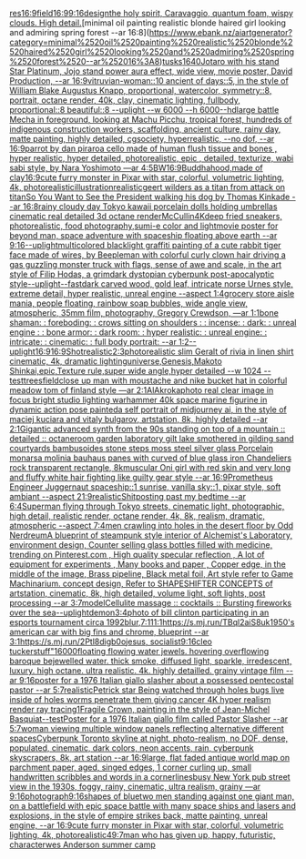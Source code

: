 [res](https://www.ebank.nz/aiartgenerator?category=res)[16:9](https://www.ebank.nz/aiartgenerator?category=16%3A9)[field](https://www.ebank.nz/aiartgenerator?category=field)[16:9](https://www.ebank.nz/aiartgenerator?category=16%3A9)[9:16](https://www.ebank.nz/aiartgenerator?category=9%3A16)[design](https://www.ebank.nz/aiartgenerator?category=design)[the holy spirit, Caravaggio, quantum foam, wispy clouds. High detail.](https://www.ebank.nz/aiartgenerator?category=the%2520holy%2520spirit%2C%2520Caravaggio%2C%2520quantum%2520foam%2C%2520wispy%2520clouds.%2520High%2520detail.)[minimal oil painting realistic blonde haired girl looking and admiring spring forest --ar 16:8](https://www.ebank.nz/aiartgenerator?category=minimal%2520oil%2520painting%2520realistic%2520blonde%2520haired%2520girl%2520looking%2520and%2520admiring%2520spring%2520forest%2520--ar%252016%3A8)[tusks](https://www.ebank.nz/aiartgenerator?category=tusks)[1640](https://www.ebank.nz/aiartgenerator?category=1640)[Jotaro with his stand Star Platinum, Jojo stand power aura effect, wide view, movie poster, David Production, --ar 16:9](https://www.ebank.nz/aiartgenerator?category=Jotaro%2520with%2520his%2520stand%2520Star%2520Platinum%2C%2520Jojo%2520stand%2520power%2520aura%2520effect%2C%2520wide%2520view%2C%2520movie%2520poster%2C%2520David%2520Production%2C%2520--ar%252016%3A9)[vitruvian-woman::10 ancient of days::5, in the style of William Blake Augustus Knapp, proportional, watercolor, symmetry::8, portrait, octane render, 40k, clay, cinematic lighting, fullbody, proportional::8 beautiful::8 --uplight --w 6000 --h 6000](https://www.ebank.nz/aiartgenerator?category=vitruvian-woman%3A%3A10%2520ancient%2520of%2520days%3A%3A5%2C%2520in%2520the%2520style%2520of%2520William%2520Blake%2520Augustus%2520Knapp%2C%2520proportional%2C%2520watercolor%2C%2520symmetry%3A%3A8%2C%2520portrait%2C%2520octane%2520render%2C%252040k%2C%2520clay%2C%2520cinematic%2520lighting%2C%2520fullbody%2C%2520proportional%3A%3A8%2520beautiful%3A%3A8%2520--uplight%2520--w%25206000%2520--h%25206000)[--hd](https://www.ebank.nz/aiartgenerator?category=--hd)[large battle Mecha in foreground, looking at Machu Picchu, tropical forest, hundreds of indigenous construction workers, scaffolding, ancient culture, rainy day, matte painting, highly detailed, cgsociety, hyperrealistic, --no dof, --ar 16:9](https://www.ebank.nz/aiartgenerator?category=large%2520battle%2520Mecha%2520in%2520foreground%2C%2520looking%2520at%2520Machu%2520Picchu%2C%2520tropical%2520forest%2C%2520hundreds%2520of%2520indigenous%2520construction%2520workers%2C%2520scaffolding%2C%2520ancient%2520culture%2C%2520rainy%2520day%2C%2520matte%2520painting%2C%2520highly%2520detailed%2C%2520cgsociety%2C%2520hyperrealistic%2C%2520--no%2520dof%2C%2520--ar%252016%3A9)[parrot by dan piraro](https://www.ebank.nz/aiartgenerator?category=parrot%2520by%2520dan%2520piraro)[a cello made of human flush tissue and bones , hyper realistic, hyper detailed, photorealistic, epic , detailed, texturize, wabi sabi style, by  Nara Yoshimoto —ar 4:5](https://www.ebank.nz/aiartgenerator?category=a%2520cello%2520made%2520of%2520human%2520flush%2520tissue%2520and%2520bones%2520%2C%2520hyper%2520realistic%2C%2520hyper%2520detailed%2C%2520photorealistic%2C%2520epic%2520%2C%2520detailed%2C%2520texturize%2C%2520wabi%2520sabi%2520style%2C%2520by%2520%2520Nara%2520Yoshimoto%2520%E2%80%94ar%25204%3A5)[BW](https://www.ebank.nz/aiartgenerator?category=BW)[16:9](https://www.ebank.nz/aiartgenerator?category=16%3A9)[Buddhahood,made of clay](https://www.ebank.nz/aiartgenerator?category=Buddhahood%2Cmade%2520of%2520clay)[16:9](https://www.ebank.nz/aiartgenerator?category=16%3A9)[cute furry monster in Pixar with star, colorful, volumetric lighting, 4k, photorealistic](https://www.ebank.nz/aiartgenerator?category=cute%2520furry%2520monster%2520in%2520Pixar%2520with%2520star%2C%2520colorful%2C%2520volumetric%2520lighting%2C%25204k%2C%2520photorealistic)[illustration](https://www.ebank.nz/aiartgenerator?category=illustration)[realistic](https://www.ebank.nz/aiartgenerator?category=realistic)[geert wilders as a titan from attack on titan](https://www.ebank.nz/aiartgenerator?category=geert%2520wilders%2520as%2520a%2520titan%2520from%2520attack%2520on%2520titan)[So You Want to See the President walking his dog by Thomas Kinkade --ar 16:8](https://www.ebank.nz/aiartgenerator?category=So%2520You%2520Want%2520to%2520See%2520the%2520President%2520walking%2520his%2520dog%2520by%2520Thomas%2520Kinkade%2520--ar%252016%3A8)[rainy cloudy day Tokyo kawaii porcelain dolls holding umbrellas cinematic real detailed 3d octane render](https://www.ebank.nz/aiartgenerator?category=rainy%2520cloudy%2520day%2520Tokyo%2520kawaii%2520porcelain%2520dolls%2520holding%2520umbrellas%2520cinematic%2520real%2520detailed%25203d%2520octane%2520render)[McCullin](https://www.ebank.nz/aiartgenerator?category=McCullin)[4K](https://www.ebank.nz/aiartgenerator?category=4K)[deep fried sneakers, photorealistic, food photography,](https://www.ebank.nz/aiartgenerator?category=deep%2520fried%2520sneakers%2C%2520photorealistic%2C%2520food%2520photography%2C)[sumi-e color and light](https://www.ebank.nz/aiartgenerator?category=sumi-e%2520color%2520and%2520light)[movie poster for beyond man, space adventure with spaceship floating above earth --ar 9:16](https://www.ebank.nz/aiartgenerator?category=movie%2520poster%2520for%2520beyond%2520man%2C%2520space%2520adventure%2520with%2520spaceship%2520floating%2520above%2520earth%2520--ar%25209%3A16)[--uplight](https://www.ebank.nz/aiartgenerator?category=--uplight)[multicolored blacklight graffiti painting of a cute rabbit tiger face made of wires, by Beeple](https://www.ebank.nz/aiartgenerator?category=multicolored%2520blacklight%2520graffiti%2520painting%2520of%2520a%2520cute%2520rabbit%2520tiger%2520face%2520made%2520of%2520wires%2C%2520by%2520Beeple)[man with colorful curly clown hair driving a gas guzzling monster truck with flags, sense of awe and scale, in the art style of Filip Hodas, a grimdark dystopian cyberpunk post-apocalyptic style](https://www.ebank.nz/aiartgenerator?category=man%2520with%2520colorful%2520curly%2520clown%2520hair%2520driving%2520a%2520gas%2520guzzling%2520monster%2520truck%2520with%2520flags%2C%2520sense%2520of%2520awe%2520and%2520scale%2C%2520in%2520the%2520art%2520style%2520of%2520Filip%2520Hodas%2C%2520a%2520grimdark%2520dystopian%2520cyberpunk%2520post-apocalyptic%2520style)[--uplight](https://www.ebank.nz/aiartgenerator?category=--uplight)[--fast](https://www.ebank.nz/aiartgenerator?category=--fast)[dark carved wood, gold leaf, intricate norse Urnes style, extreme detail, hyper realistic, unreal engine --aspect 1:4](https://www.ebank.nz/aiartgenerator?category=dark%2520carved%2520wood%2C%2520gold%2520leaf%2C%2520intricate%2520norse%2520Urnes%2520style%2C%2520extreme%2520detail%2C%2520hyper%2520realistic%2C%2520unreal%2520engine%2520--aspect%25201%3A4)[grocery store aisle mania, people floating, rainbow soap bubbles, wide angle view, atmospheric, 35mm film, photography, Gregory Crewdson, —ar 1:1](https://www.ebank.nz/aiartgenerator?category=grocery%2520store%2520aisle%2520mania%2C%2520people%2520floating%2C%2520rainbow%2520soap%2520bubbles%2C%2520wide%2520angle%2520view%2C%2520atmospheric%2C%252035mm%2520film%2C%2520photography%2C%2520Gregory%2520Crewdson%2C%2520%E2%80%94ar%25201%3A1)[bone shaman: : foreboding: : crows sitting on shoulders : : incense: : dark: : unreal engine : : bone armor: : dark room: : hyper realistic: : unreal engine: : intricate: : cinematic: : full body portrait: --ar 1:2](https://www.ebank.nz/aiartgenerator?category=bone%2520shaman%3A%2520%3A%2520foreboding%3A%2520%3A%2520crows%2520sitting%2520on%2520shoulders%2520%3A%2520%3A%2520incense%3A%2520%3A%2520dark%3A%2520%3A%2520unreal%2520engine%2520%3A%2520%3A%2520bone%2520armor%3A%2520%3A%2520dark%2520room%3A%2520%3A%2520hyper%2520realistic%3A%2520%3A%2520unreal%2520engine%3A%2520%3A%2520intricate%3A%2520%3A%2520cinematic%3A%2520%3A%2520full%2520body%2520portrait%3A%2520--ar%25201%3A2)[--uplight](https://www.ebank.nz/aiartgenerator?category=--uplight)[16:9](https://www.ebank.nz/aiartgenerator?category=16%3A9)[16:9](https://www.ebank.nz/aiartgenerator?category=16%3A9)[Shot](https://www.ebank.nz/aiartgenerator?category=Shot)[realistic](https://www.ebank.nz/aiartgenerator?category=realistic)[2:3](https://www.ebank.nz/aiartgenerator?category=2%3A3)[photorealistic slim Geralt of rivia in linen shirt cinematic, 4k, dramatic lighting](https://www.ebank.nz/aiartgenerator?category=photorealistic%2520slim%2520Geralt%2520of%2520rivia%2520in%2520linen%2520shirt%2520cinematic%2C%25204k%2C%2520dramatic%2520lighting)[universe,Genesis,Makoto Shinkai,epic,Texture rule,super wide angle,hyper detailed --w 1024 --test](https://www.ebank.nz/aiartgenerator?category=universe%2CGenesis%2CMakoto%2520Shinkai%2Cepic%2CTexture%2520rule%2Csuper%2520wide%2520angle%2Chyper%2520detailed%2520--w%25201024%2520--test)[trees](https://www.ebank.nz/aiartgenerator?category=trees)[field](https://www.ebank.nz/aiartgenerator?category=field)[close up man with moustache and nike bucket hat in colorful meadow tom of finland style —ar 2:1](https://www.ebank.nz/aiartgenerator?category=close%2520up%2520man%2520with%2520moustache%2520and%2520nike%2520bucket%2520hat%2520in%2520colorful%2520meadow%2520tom%2520of%2520finland%2520style%2520%E2%80%94ar%25202%3A1)[AlAkroka](https://www.ebank.nz/aiartgenerator?category=AlAkroka)[photo real clear image  in focus bright studio lighting warhammer 40k space marine figurine in dynamic action pose painted](https://www.ebank.nz/aiartgenerator?category=photo%2520real%2520clear%2520image%2520%2520in%2520focus%2520bright%2520studio%2520lighting%2520warhammer%252040k%2520space%2520marine%2520figurine%2520in%2520dynamic%2520action%2520pose%2520painted)[a self portrait of midjourney ai, in the style of maciej kuciara and vitaly bulgarov, artstation, 8k, highly detailed --ar 2:1](https://www.ebank.nz/aiartgenerator?category=a%2520self%2520portrait%2520of%2520midjourney%2520ai%2C%2520in%2520the%2520style%2520of%2520maciej%2520kuciara%2520and%2520vitaly%2520bulgarov%2C%2520artstation%2C%25208k%2C%2520highly%2520detailed%2520--ar%25202%3A1)[Gigantic advanced synth from the 90s standing on top of a mountain :: detailed :: octane](https://www.ebank.nz/aiartgenerator?category=Gigantic%2520advanced%2520synth%2520from%2520the%252090s%2520standing%2520on%2520top%2520of%2520a%2520mountain%2520%3A%3A%2520detailed%2520%3A%3A%2520octane)[room garden laboratory  gilt lake  smothered in gilding sand courtyards bambusoides  stone steps  moss steel silver glass  Porcelain monarsa molinia bauhaus panes with  curved of blue glass iron Chandeliers  rock transparent rectangle, 8k](https://www.ebank.nz/aiartgenerator?category=room%2520garden%2520laboratory%2520%2520gilt%2520lake%2520%2520smothered%2520in%2520gilding%2520sand%2520courtyards%2520bambusoides%2520%2520stone%2520steps%2520%2520moss%2520steel%2520silver%2520glass%2520%2520Porcelain%2520monarsa%2520molinia%2520bauhaus%2520panes%2520with%2520%2520curved%2520of%2520blue%2520glass%2520iron%2520Chandeliers%2520%2520rock%2520transparent%2520rectangle%2C%25208k)[muscular Oni girl with red skin and very long and fluffy white hair fighting like guilty gear style  --ar 16:9](https://www.ebank.nz/aiartgenerator?category=muscular%2520Oni%2520girl%2520with%2520red%2520skin%2520and%2520very%2520long%2520and%2520fluffy%2520white%2520hair%2520fighting%2520like%2520guilty%2520gear%2520style%2520%2520--ar%252016%3A9)[Prometheus Engineer Juggernaut spaceship::1 sunrise, vanilla sky::1, pixar style, soft ambiant --aspect 21:9](https://www.ebank.nz/aiartgenerator?category=Prometheus%2520Engineer%2520Juggernaut%2520spaceship%3A%3A1%2520sunrise%2C%2520vanilla%2520sky%3A%3A1%2C%2520pixar%2520style%2C%2520soft%2520ambiant%2520--aspect%252021%3A9)[realistic](https://www.ebank.nz/aiartgenerator?category=realistic)[Shitposting past my bedtime --ar 6:4](https://www.ebank.nz/aiartgenerator?category=Shitposting%2520past%2520my%2520bedtime%2520--ar%25206%3A4)[Superman flying through Tokyo streets, cinematic light, photographic, high detail, realistic render, octane render, 4k, 8k, realism, dramatic, atmospheric --aspect 7:4](https://www.ebank.nz/aiartgenerator?category=Superman%2520flying%2520through%2520Tokyo%2520streets%2C%2520cinematic%2520light%2C%2520photographic%2C%2520high%2520detail%2C%2520realistic%2520render%2C%2520octane%2520render%2C%25204k%2C%25208k%2C%2520realism%2C%2520dramatic%2C%2520atmospheric%2520--aspect%25207%3A4)[men crawling into holes in the desert floor by Odd Nerdreum](https://www.ebank.nz/aiartgenerator?category=men%2520crawling%2520into%2520holes%2520in%2520the%2520desert%2520floor%2520by%2520Odd%2520Nerdreum)[A blueprint of steampunk style interior of Alchemist's Laboratory,  environment  design, Counter selling glass bottles filled with medicine,  trending on Pinterest.com  , High quality specular reflection , A lot of equipment for experiments , Many books and paper ,  Copper  edge, in the middle of the image, Brass pipeline,  Black metal foil,  Art style refer to Game Machinarium.  concept design, Refer to SHAPESHIFTER CONCEPTS  of artstation, cinematic,  8k, high detailed,  volume light,  soft lights,  post processing    --ar 3:7](https://www.ebank.nz/aiartgenerator?category=A%2520blueprint%2520of%2520steampunk%2520style%2520interior%2520of%2520Alchemist%27s%2520Laboratory%2C%2520%2520environment%2520%2520design%2C%2520Counter%2520selling%2520glass%2520bottles%2520filled%2520with%2520medicine%2C%2520%2520trending%2520on%2520Pinterest.com%2520%2520%2C%2520High%2520quality%2520specular%2520reflection%2520%2C%2520A%2520lot%2520of%2520equipment%2520for%2520experiments%2520%2C%2520Many%2520books%2520and%2520paper%2520%2C%2520%2520Copper%2520%2520edge%2C%2520in%2520the%2520middle%2520of%2520the%2520image%2C%2520Brass%2520pipeline%2C%2520%2520Black%2520metal%2520foil%2C%2520%2520Art%2520style%2520refer%2520to%2520Game%2520Machinarium.%2520%2520concept%2520design%2C%2520Refer%2520to%2520SHAPESHIFTER%2520CONCEPTS%2520%2520of%2520artstation%2C%2520cinematic%2C%2520%25208k%2C%2520high%2520detailed%2C%2520%2520volume%2520light%2C%2520%2520soft%2520lights%2C%2520%2520post%2520processing%2520%2520%2520%2520--ar%25203%3A7)[model](https://www.ebank.nz/aiartgenerator?category=model)[Cellulite massage :: cocktails :: Bursting fireworks over the sea](https://www.ebank.nz/aiartgenerator?category=Cellulite%2520massage%2520%3A%3A%2520cocktails%2520%3A%3A%2520Bursting%2520fireworks%2520over%2520the%2520sea)[--uplight](https://www.ebank.nz/aiartgenerator?category=--uplight)[demon](https://www.ebank.nz/aiartgenerator?category=demon)[3:4](https://www.ebank.nz/aiartgenerator?category=3%3A4)[photo of bill clinton participating in an esports tournament circa 1992](https://www.ebank.nz/aiartgenerator?category=photo%2520of%2520bill%2520clinton%2520participating%2520in%2520an%2520esports%2520tournament%2520circa%25201992)[blur,](https://www.ebank.nz/aiartgenerator?category=blur%2C)[7:11](https://www.ebank.nz/aiartgenerator?category=7%3A11)[1:1](https://www.ebank.nz/aiartgenerator?category=1%3A1)[<https://s.mj.run/TBql2aiS8uk>](https://www.ebank.nz/aiartgenerator?category=%3Chttps%3A//s.mj.run/TBql2aiS8uk%3E)[1950's american car with big fins and chrome, blueprint --ar 3:1](https://www.ebank.nz/aiartgenerator?category=1950%27s%2520american%2520car%2520with%2520big%2520fins%2520and%2520chrome%2C%2520blueprint%2520--ar%25203%3A1)[<https://s.mj.run/2Ptl8digb0o>](https://www.ebank.nz/aiartgenerator?category=%3Chttps%3A//s.mj.run/2Ptl8digb0o%3E)[jesus, socialist](https://www.ebank.nz/aiartgenerator?category=jesus%2C%2520socialist)[9:16](https://www.ebank.nz/aiartgenerator?category=9%3A16)[cleo tucker](https://www.ebank.nz/aiartgenerator?category=cleo%2520tucker)[stuff"](https://www.ebank.nz/aiartgenerator?category=stuff%22)[16000](https://www.ebank.nz/aiartgenerator?category=16000)[floating flowing water jewels. hovering overflowing baroque bejewelled water. thick smoke, diffused light, sparkle, irredescent, luxury. high octane. ultra realistic. 4k. highly detailled. grainy vintage film --ar 9:16](https://www.ebank.nz/aiartgenerator?category=floating%2520flowing%2520water%2520jewels.%2520hovering%2520overflowing%2520baroque%2520bejewelled%2520water.%2520thick%2520smoke%2C%2520diffused%2520light%2C%2520sparkle%2C%2520irredescent%2C%2520luxury.%2520high%2520octane.%2520ultra%2520realistic.%25204k.%2520highly%2520detailled.%2520grainy%2520vintage%2520film%2520--ar%25209%3A16)[poster for a 1976 Italian giallo slasher about a possessed pentecostal pastor --ar 5:7](https://www.ebank.nz/aiartgenerator?category=poster%2520for%2520a%25201976%2520Italian%2520giallo%2520slasher%2520about%2520a%2520possessed%2520pentecostal%2520pastor%2520--ar%25205%3A7)[realistic](https://www.ebank.nz/aiartgenerator?category=realistic)[Petrick star Being watched through holes bugs live inside of holes worms penetrate them giving cancer 4K hyper realism render ray tracing](https://www.ebank.nz/aiartgenerator?category=Petrick%2520star%2520Being%2520watched%2520through%2520holes%2520bugs%2520live%2520inside%2520of%2520holes%2520worms%2520penetrate%2520them%2520giving%2520cancer%25204K%2520hyper%2520realism%2520render%2520ray%2520tracing)[1](https://www.ebank.nz/aiartgenerator?category=1)[Fragile Crown, painting in the style of Jean-Michel Basquiat](https://www.ebank.nz/aiartgenerator?category=Fragile%2520Crown%2C%2520painting%2520in%2520the%2520style%2520of%2520Jean-Michel%2520Basquiat)[--test](https://www.ebank.nz/aiartgenerator?category=--test)[Poster for a 1976 Italian giallo film called Pastor Slasher --ar 5:7](https://www.ebank.nz/aiartgenerator?category=Poster%2520for%2520a%25201976%2520Italian%2520giallo%2520film%2520called%2520Pastor%2520Slasher%2520--ar%25205%3A7)[woman viewing multiple window panels reflecting alternative different spaces](https://www.ebank.nz/aiartgenerator?category=woman%2520viewing%2520multiple%2520window%2520panels%2520reflecting%2520alternative%2520different%2520spaces)[Cyberpunk Toronto skyline at night, photo-realism, no DOF, dense, populated, cinematic, dark colors, neon accents, rain, cyberpunk skyscrapers, 8k, art station --ar 16:9](https://www.ebank.nz/aiartgenerator?category=Cyberpunk%2520Toronto%2520skyline%2520at%2520night%2C%2520photo-realism%2C%2520no%2520DOF%2C%2520dense%2C%2520populated%2C%2520cinematic%2C%2520dark%2520colors%2C%2520neon%2520accents%2C%2520rain%2C%2520cyberpunk%2520skyscrapers%2C%25208k%2C%2520art%2520station%2520--ar%252016%3A9)[large, flat faded antique world map on parchment paper, aged, singed edges, 1 corner curling up, small handwritten scribbles and words in a corner](https://www.ebank.nz/aiartgenerator?category=large%2C%2520flat%2520faded%2520antique%2520world%2520map%2520on%2520parchment%2520paper%2C%2520aged%2C%2520singed%2520edges%2C%25201%2520corner%2520curling%2520up%2C%2520small%2520handwritten%2520scribbles%2520and%2520words%2520in%2520a%2520corner)[lines](https://www.ebank.nz/aiartgenerator?category=lines)[busy New York pub street view in the 1930s, foggy, rainy, cinematic, ultra realism, grainy —ar 9:16](https://www.ebank.nz/aiartgenerator?category=busy%2520New%2520York%2520pub%2520street%2520view%2520in%2520the%25201930s%2C%2520foggy%2C%2520rainy%2C%2520cinematic%2C%2520ultra%2520realism%2C%2520grainy%2520%E2%80%94ar%25209%3A16)[photograph](https://www.ebank.nz/aiartgenerator?category=photograph)[9:16](https://www.ebank.nz/aiartgenerator?category=9%3A16)[shapes of blue](https://www.ebank.nz/aiartgenerator?category=shapes%2520of%2520blue)[two men standing against one giant man, on a battlefield with epic space battle with many space ships and lasers and explosions, in the style of empire strikes back, matte painting, unreal engine, --ar 16:9](https://www.ebank.nz/aiartgenerator?category=two%2520men%2520standing%2520against%2520one%2520giant%2520man%2C%2520on%2520a%2520battlefield%2520with%2520epic%2520space%2520battle%2520with%2520many%2520space%2520ships%2520and%2520lasers%2520and%2520explosions%2C%2520in%2520the%2520style%2520of%2520empire%2520strikes%2520back%2C%2520matte%2520painting%2C%2520unreal%2520engine%2C%2520--ar%252016%3A9)[cute furry monster in Pixar with star, colorful, volumetric lighting, 4k, photorealistic](https://www.ebank.nz/aiartgenerator?category=cute%2520furry%2520monster%2520in%2520Pixar%2520with%2520star%2C%2520colorful%2C%2520volumetric%2520lighting%2C%25204k%2C%2520photorealistic)[49:7](https://www.ebank.nz/aiartgenerator?category=49%3A7)[man who has given up, happy, futuristic, character](https://www.ebank.nz/aiartgenerator?category=man%2520who%2520has%2520given%2520up%2C%2520happy%2C%2520futuristic%2C%2520character)[wes Anderson summer camp](https://www.ebank.nz/aiartgenerator?category=wes%2520Anderson%2520summer%2520camp)